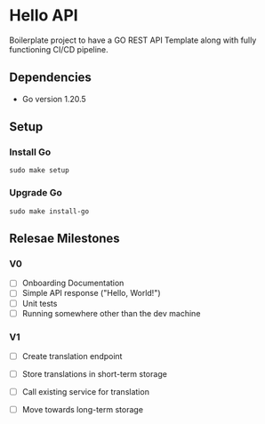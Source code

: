 # Hello API

Boilerplate project to have a GO REST API Template along with 
fully functioning CI/CD pipeline.

## Dependencies

- Go version 1.20.5


## Setup

### Install Go

`sudo make setup`

### Upgrade Go

`sudo make install-go`


## Relesae Milestones

### V0
- [ ] Onboarding Documentation
- [ ] Simple API response ("Hello, World!")
- [ ] Unit tests
- [ ] Running somewhere other than the dev machine

### V1
- [ ] Create translation endpoint
- [ ] Store translations in short-term storage
- [ ] Call existing service for translation
- [ ] Move towards long-term storage


